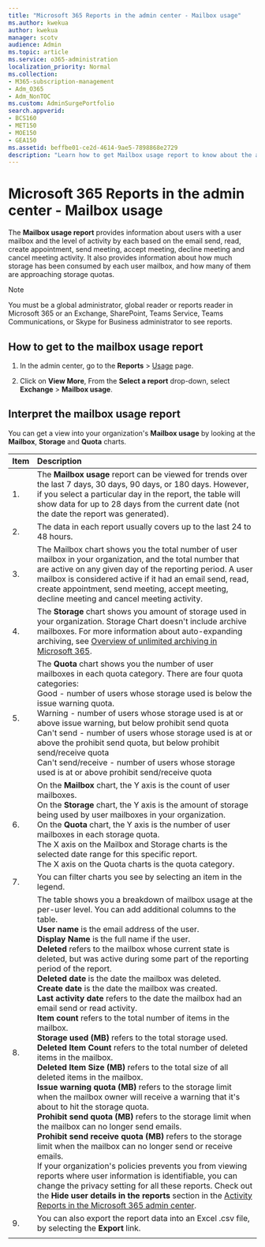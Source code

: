 ```yaml
---
title: "Microsoft 365 Reports in the admin center - Mailbox usage"
ms.author: kwekua
author: kwekua
manager: scotv
audience: Admin
ms.topic: article
ms.service: o365-administration
localization_priority: Normal
ms.collection: 
- M365-subscription-management 
- Adm_O365
- Adm_NonTOC
ms.custom: AdminSurgePortfolio
search.appverid:
- BCS160
- MET150
- MOE150
- GEA150
ms.assetid: beffbe01-ce2d-4614-9ae5-7898868e2729
description: "Learn how to get Mailbox usage report to know about the activities of the users with a user mailbox."
---
```


# Microsoft 365 Reports in the admin center - Mailbox usage

The **Mailbox usage report** provides information about users with a user mailbox and the level of activity by each based on the email send, read, create appointment, send meeting, accept meeting, decline meeting and cancel meeting activity. It also provides information about how much storage has been consumed by each user mailbox, and how many of them are approaching storage quotas. 
  
> [!NOTE]
> You must be a global administrator, global reader or reports reader in Microsoft 365 or an Exchange, SharePoint, Teams Service, Teams Communications, or Skype for Business administrator to see reports. 
 
## How to get to the mailbox usage report

1. In the admin center, go to the **Reports** \> <a href="https://go.microsoft.com/fwlink/p/?linkid=2074756" target="_blank">Usage</a> page.

2. Click on **View More**, From the **Select a report** drop-down, select **Exchange** \> **Mailbox usage**.
  
## Interpret the mailbox usage report

You can get a view into your organization's **Mailbox usage** by looking at the **Mailbox**, **Storage** and **Quota** charts. 
  
|Item|Description|
|:-----|:-----|
|1.  <br/> |The **Mailbox usage** report can be viewed for trends over the last 7 days, 30 days, 90 days, or 180 days. However, if you select a particular day in the report, the table will show data for up to 28 days from the current date (not the date the report was generated).  <br/> |
|2.  <br/> |The data in each report usually covers up to the last 24 to 48 hours.  <br/> |
|3.  <br/> |The Mailbox chart shows you the total number of user mailbox in your organization, and the total number that are active on any given day of the reporting period. A user mailbox is considered active if it had an email send, read, create appointment, send meeting, accept meeting, decline meeting and cancel meeting activity.  <br/> |
|4.  <br/> |The **Storage** chart shows you amount of storage used in your organization. Storage Chart doesn't include archive mailboxes. For more information about auto-expanding archiving, see [Overview of unlimited archiving in Microsoft 365](https://docs.microsoft.com/microsoft-365/compliance/unlimited-archiving).<br/> |
|5.  <br/> | The **Quota** chart shows you the number of user mailboxes in each quota category. There are four quota categories:  <br/>  Good - number of users whose storage used is below the issue warning quota.  <br/>  Warning - number of users whose storage used is at or above issue warning, but below prohibit send quota  <br/>  Can't send - number of users whose storage used is at or above the prohibit send quota, but below prohibit send/receive quota  <br/>  Can't send/receive - number of users whose storage used is at or above prohibit send/receive quota  <br/> |
|6.  <br/> | On the **Mailbox** chart, the Y axis is the count of user mailboxes.  <br/>  On the **Storage** chart, the Y axis is the amount of storage being used by user mailboxes in your organization.  <br/>  On the **Quota** chart, the Y axis is the number of user mailboxes in each storage quota.  <br/>  The X axis on the Mailbox and Storage charts is the selected date range for this specific report.  <br/>  The X axis on the Quota charts is the quota category.  <br/> |
|7.  <br/> |You can filter charts you see by selecting an item in the legend.  <br/> |
|8.  <br/> | The table shows you a breakdown of mailbox usage at the per-user level. You can add additional columns to the table.  <br/> **User name** is the email address of the user.  <br/> **Display Name** is the full name if the user.  <br/> **Deleted** refers to the mailbox whose current state is deleted, but was active during some part of the reporting period of the report.  <br/> **Deleted date** is the date the mailbox was deleted.  <br/> **Create date** is the date the mailbox was created.  <br/> **Last activity date** refers to the date the mailbox had an email send or read activity.  <br/> **Item count** refers to the total number of items in the mailbox.  <br/> **Storage used (MB)** refers to the total storage used.  <br/> **Deleted Item Count** refers to the total number of deleted items in the mailbox. <br/> **Deleted Item Size (MB)** refers to the total size of all deleted items in the mailbox. <br/> **Issue warning quota (MB)** refers to the storage limit when the mailbox owner will receive a warning that it's about to hit the storage quota.  <br/> **Prohibit send quota (MB)** refers to the storage limit when the mailbox can no longer send emails.  <br/> **Prohibit send receive quota (MB)** refers to the storage limit when the mailbox can no longer send or receive emails.  <br/>  If your organization's policies prevents you from viewing reports where user information is identifiable, you can change the privacy setting for all these reports. Check out the **Hide user details in the reports** section in the [Activity Reports in the Microsoft 365 admin center](activity-reports.md).  <br/> |
|9.  <br/> |You can also export the report data into an Excel .csv file, by selecting the **Export** link.  <br/> |
|||
   

